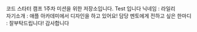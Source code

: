 코드 스타터 캠프 1주차 미션을 위한 저장소입니다.
Test 입니다
닉네임 : 라일리   
자기소개 : 애플 아카데미에서 디자인을 하고 있어요!
담당 멘토에게 전하고 싶은 한마디 : 잘부탁드립니다! 감사합니다

